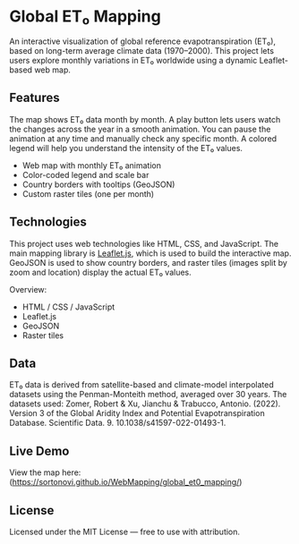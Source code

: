 # Global ET₀ Mapping

An interactive visualization of global reference evapotranspiration (ET₀), based on long-term average climate data (1970–2000).
This project lets users explore monthly variations in ET₀ worldwide using a dynamic Leaflet-based web map.

## Features

The map shows ET₀ data month by month. A play button lets users watch the changes across the year in a smooth animation.
You can pause the animation at any time and manually check any specific month. A colored legend will help you understand the intensity of the ET₀ values.

- Web map with monthly ET₀ animation
- Color-coded legend and scale bar
- Country borders with tooltips (GeoJSON)
- Custom raster tiles (one per month)

## Technologies

This project uses web technologies like HTML, CSS, and JavaScript. The main mapping library is [Leaflet.js](https://leafletjs.com/), which is used to build the interactive map.
GeoJSON is used to show country borders, and raster tiles (images split by zoom and location) display the actual ET₀ values.

Overview:
- HTML / CSS / JavaScript
- Leaflet.js
- GeoJSON
- Raster tiles

## Data

ET₀ data is derived from satellite-based and climate-model interpolated datasets using the Penman-Monteith method, averaged over 30 years.
The datasets used: Zomer, Robert & Xu, Jianchu & Trabucco, Antonio. (2022). Version 3 of the Global Aridity Index and Potential Evapotranspiration Database. Scientific Data. 9. 10.1038/s41597-022-01493-1. 

## Live Demo

View the map here: (https://sortonovi.github.io/WebMapping/global_et0_mapping/)

## License

Licensed under the MIT License — free to use with attribution.

